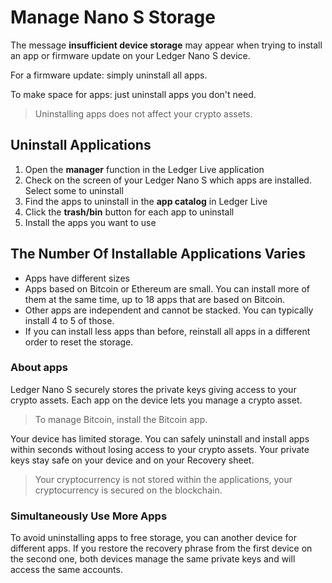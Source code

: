 
# Manage Nano S Storage

The message **insufficient device storage** may appear when trying to install an app or firmware update on your Ledger Nano S device.

For a firmware update: simply uninstall all apps.

To make space for apps: just uninstall apps you don't need.

> Uninstalling apps does not affect your crypto assets.

## **Uninstall Applications**

1.  Open the **manager** function  in the Ledger Live application
2.  Check on the screen of your Ledger Nano S which apps are installed. Select some to uninstall
3.  Find the apps to uninstall in the **app catalog** in Ledger Live
4.  Click the **trash/bin** button for each app to uninstall
5.  Install the apps you want to use

## **The Number Of Installable Applications Varies**

-   Apps have different sizes
-   Apps based on Bitcoin or Ethereum are small. You can install more of them at the same time, up to 18 apps that are based on Bitcoin.
-   Other apps are independent and cannot be stacked. You can typically install 4 to 5 of those.
-   If you can install less apps than before, reinstall all apps in a different order to reset the storage.

### About apps

Ledger Nano S securely stores the private keys giving access to your crypto assets. Each app on the device lets you manage a crypto asset.

>To manage Bitcoin, install the Bitcoin app.

Your device has limited storage. You can safely uninstall and install apps within seconds without losing access to your crypto assets. Your private keys stay safe on your device and on your Recovery sheet.

>Your cryptocurrency is not stored within the applications, your cryptocurrency is secured on the blockchain.  

### Simultaneously Use More Apps

To avoid uninstalling apps to free storage, you can another device for different apps. If you restore the recovery phrase from the first device on the second one, both devices manage the same private keys and will access the same accounts.
